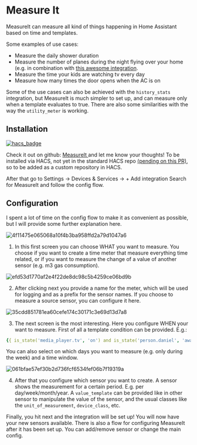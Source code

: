# Measure It
MeasureIt can measure all kind of things happening in Home Assistant based on time and templates.

Some examples of use cases:
- Measure the daily shower duration
- Measure the number of planes during the night flying over your home (e.g. in combination with [this awesome integration](https://github.com/AlexandrErohin/home-assistant-flightradar24).
- Measure the time your kids are watching tv every day
- Measure how many times the door opens when the AC is on

Some of the use cases can also be achieved with the `history_stats` integration, but MeasureIt is much simpler to set up, and can measure only when a template evaluates to true. There are also some similarities with the way the `utility_meter` is working.

## Installation
[![hacs_badge](https://img.shields.io/badge/HACS-Custom-orange.svg?style=for-the-badge)](https://github.com/danieldotnl/ha-measureit)

Check it out on github: [MeasureIt ](https://github.com/danieldotnl/ha-measureit) and let me know your thoughts!
To be installed via HACS, not yet in the standard HACS repo [(pending on this PR)](https://github.com/hacs/default/pull/2107), so to be added as a custom repository in HACS.

After that go to Settings → Devices & Services → + Add integration
Search for MeasureIt and follow the config flow.

## Configuration
I spent a lot of time on the config flow to make it as convenient as possible, but I will provide some further explanation here.

![4f11475e065068a10f4b3ba958ffd2a79d1047a6](https://github.com/danieldotnl/ha-measureit/assets/2983203/e2d8cafb-12bc-4987-9d89-e330a2903220)

1. In this first screen you can choose WHAT you want to measure. You choose if you want to create a time meter that measure everything time related, or if you want to measure the change of a value of another sensor (e.g. m3 gas consumption).

![efd53d1770af2e4f22de8dc98c5b4259ce06bd9b](https://github.com/danieldotnl/ha-measureit/assets/2983203/1140dab9-3809-4a2e-b97c-1fc851e5dfce)


2. After clicking next you provide a name for the meter, which will be used for logging and as a prefix for the sensor names. If you choose to measure a source sensor, you can configure it here.

![35cdd851781ea60cefe174c30171c3e69d13d7a8](https://github.com/danieldotnl/ha-measureit/assets/2983203/6a27a383-5b40-4def-8f24-378cd4773766)

3. The next screen is the most interesting. Here you configure WHEN your want to measure. First of all a template condition can be provided. E.g.:
```yaml
{{ is_state('media_player.tv', 'on') and is_state('person.daniel', 'away') }}
```
You can also select on which days you want to measure (e.g. only during the week) and a time window.

![061bfae57ef30b2d736fcf6534fef06b7f19319a](https://github.com/danieldotnl/ha-measureit/assets/2983203/3586c5c2-b9d6-4274-979e-4f2b4916b000)

4. After that you configure which sensor you want to create. A sensor shows the measurement for a certain period. E.g. per day/week/month/year.
A `value_template` can be provided like in other sensor to manipulate the value of the sensor, and the usual classes like the `unit_of_measurement`, `device_class`, etc.

Finally, you hit next and the integration will be set up! You will now have your new sensors available. There is also a flow for configuring MeasureIt after it has been set up. You can add/remove sensor or change the main config.
